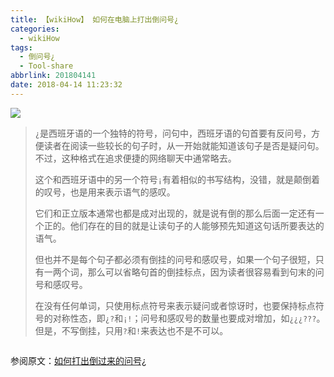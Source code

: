 ```yaml
---
title: 【wikiHow】 如何在电脑上打出倒问号¿
categories:
  - wikiHow
tags:
  - 倒问号¿
  - Tool-share
abbrlink: 201804141
date: 2018-04-14 11:23:32
---
```


![](http://p7n85i5tr.bkt.clouddn.com/zhouie/img/%C2%BF/1.jpg)

> `¿`是西班牙语的一个独特的符号，问句中，西班牙语的句首要有反问号，方便读者在阅读一些较长的句子时，从一开始就能知道该句子是否是疑问句。不过，这种格式在追求便捷的网络聊天中通常略去。
> 
> 这个和西班牙语中的另一个符号`¡`有着相似的书写结构，没错，就是颠倒着的叹号，也是用来表示语气的感叹。
> 
> 它们和正立版本通常也都是成对出现的，就是说有倒的那么后面一定还有一个正的。他们存在的目的就是让读句子的人能够预先知道这句话所要表达的语气。
> 
> 但也并不是每个句子都必须有倒挂的问号和感叹号，如果一个句子很短，只有一两个词，那么可以省略句首的倒挂标点，因为读者很容易看到句末的问号和感叹号。
> 
> 在没有任何单词，只使用标点符号来表示疑问或者惊讶时，也要保持标点符号的对称性态，即`¿?`和`¡!`；问号和感叹号的数量也要成对增加，如`¿¿¿???`。但是，不写倒挂，只用`?`和`!`来表达也不是不可以。

![]()

参阅原文：[如何打出倒过来的问号¿](https://zh.wikihow.com/%E6%89%93%E5%87%BA%E5%80%92%E8%BF%87%E6%9D%A5%E7%9A%84%E9%97%AE%E5%8F%B7%C2%BF)
